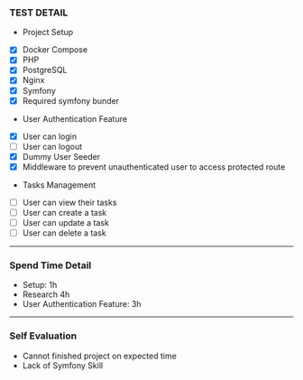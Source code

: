 ### TEST DETAIL
- Project Setup
 - [x] Docker Compose
 - [x] PHP
 - [x] PostgreSQL
 - [x] Nginx
 - [x] Symfony
 - [x] Required symfony bunder
- User Authentication Feature
 - [x] User can login
 - [ ] User can logout
 - [x] Dummy User Seeder
 - [x] Middleware to prevent unauthenticated user to access protected route
- Tasks Management
 - [ ] User can view their tasks
 - [ ] User can create a task
 - [ ] User can update a task
 - [ ] User can delete a task
---
### Spend Time Detail
- Setup: 1h
- Research 4h
- User Authentication Feature: 3h
---
### Self Evaluation
- Cannot finished project on expected time
- Lack of Symfony Skill